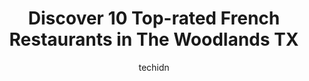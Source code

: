 ---
layout: ampstory
image: https://i0.wp.com/www.depkes.org/wp-content/uploads/2023/06/french-restaurants-0-in-the-woodlands-tx-1685850574.jpeg?resize=640,853
author: techidn
featured: false
description: Discover the impressive array of French Restaurants options in The Woodlands TX, where you can find 10 of the largest French Restaurants establishments in the area. From renowned classics to
title: Discover 10 Top-rated French Restaurants in The Woodlands TX
cover:
   title: Discover 10 Top-rated French Restaurants in The Woodlands TX
   subtitle: Rickpate
   background: https://www.depkes.org/wp-content/uploads/2023/06/french-restaurants-0-in-the-woodlands-tx-1685850574.jpeg

pages: 
 - layout: thirds
   top: <h1>#1 Fogo de Chão Brazilian Steakhouse</h1>
   bottom: "<p>Went there for Sunday brunch (made reservations). It was the best experience I have ever had at an upscale restaurant. The employees were beyond cheerful, helpful & atten</p>"
   background: https://www.depkes.org/wp-content/uploads/2023/06/french-restaurants-1-in-the-woodlands-tx-1685850574.jpeg
   backgroundblur: true
 - layout: thirds
   top: <h1>#2 Black Walnut Cafe</h1>
   bottom: "<p>A great breakfast/brunch spot with a lot of great options for people of all kinds of diets. This is the first breakfast at place Ive seen which has a gluten-friendly f</p>"
   background: https://www.depkes.org/wp-content/uploads/2023/06/french-restaurants-2-in-the-woodlands-tx-1685850575.jpeg
   cta:
      link: https://www.depkes.org/blog/discover-10-top-rated-french-restaurants-in-the-woodlands-tx/
      text: Discover 10 Top-rated French Restaurants in The Woodlands TX
 - layout: thirds
   top: <h1>#3 The Gooses Acre Bistro & Irish Pub</h1>
   bottom: "<p>21 Waterway Ave, The Woodlands, TX 77380, United States</p>"
   background: https://www.depkes.org/wp-content/uploads/2023/06/french-restaurants-3-in-the-woodlands-tx-1685850575.jpeg
   cta:
      link: https://www.depkes.org/blog/discover-10-top-rated-french-restaurants-in-the-woodlands-tx/
      text: Discover 10 Top-rated French Restaurants in The Woodlands TX
 - layout: thirds
   top: <h1>#4 Whiskey Cake Kitchen & Bar</h1>
   bottom: "<p>27800 Interstate 45 N, Oak Ridge North, TX 77385, United States</p>"
   background: https://images.unsplash.com/photo-1567095761054-7a02e69e5c43?ixlib=rb-4.0.3&ixid=MnwxMjA3fDB8MHxwaG90by1wYWdlfHx8fGVufDB8fHx8&auto=format&fit=crop&w=640&h=853&q=80
   cta:
      link: https://www.depkes.org/blog/discover-10-top-rated-french-restaurants-in-the-woodlands-tx/
      text: Discover 10 Top-rated French Restaurants in The Woodlands TX
 - layout: thirds
   top: <h1>#5 House of Pies Restaurant & Bakery The Woodlands</h1>
   bottom: "<p>1330 Lake Woodlands Dr, The Woodlands, TX 77380, United States</p>"
   background: https://images.unsplash.com/photo-1604871000636-074fa5117945?ixlib=rb-4.0.3&ixid=MnwxMjA3fDB8MHxwaG90by1wYWdlfHx8fGVufDB8fHx8&auto=format&fit=crop&w=640&h=853&q=80
   cta:
      link: https://www.depkes.org/blog/discover-10-top-rated-french-restaurants-in-the-woodlands-tx/
      text: Discover 10 Top-rated French Restaurants in The Woodlands TX
 - layout: thirds
   top: <h1>#6 Del Friscos Grille</h1>
   bottom: "<p>1900 Hughes Landing Blvd Suite 500, The Woodlands, TX 77380, United States</p>"
   background: https://images.unsplash.com/photo-1567360425618-1594206637d2?ixlib=rb-4.0.3&ixid=MnwxMjA3fDB8MHxwaG90by1wYWdlfHx8fGVufDB8fHx8&auto=format&fit=crop&w=640&h=853&q=80
   cta:
      link: https://www.depkes.org/blog/discover-10-top-rated-french-restaurants-in-the-woodlands-tx/
      text: Discover 10 Top-rated French Restaurants in The Woodlands TX
 - layout: thirds
   top: <h1>#7 Sweet Paris Creperie & Cafe</h1>
   bottom: "<p>9595 Six Pines Dr Suite 450, The Woodlands, TX 77380, United States</p>"
   background: https://images.unsplash.com/photo-1618556658017-fd9c732d1360?ixlib=rb-4.0.3&ixid=MnwxMjA3fDB8MHxwaG90by1wYWdlfHx8fGVufDB8fHx8&auto=format&fit=crop&w=640&h=853&q=80
   cta:
      link: https://www.depkes.org/blog/discover-10-top-rated-french-restaurants-in-the-woodlands-tx/
      text: Discover 10 Top-rated French Restaurants in The Woodlands TX
 - layout: thirds
   middle: Continue reading...
   background: https://images.unsplash.com/photo-1553949345-eb786bb3f7ba?ixlib=rb-4.0.3&ixid=MnwxMjA3fDB8MHxwaG90by1wYWdlfHx8fGVufDB8fHx8&auto=format&fit=crop&w=640&h=853&q=80
   cta:
      link: https://www.depkes.org/blog/discover-10-top-rated-french-restaurants-in-the-woodlands-tx/
      text: Discover 10 Top-rated French Restaurants in The Woodlands TX
      
---